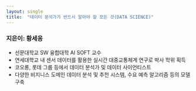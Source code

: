 ```yaml
---
layout: single
title:  "데이터 분석가가 반드시 알아야 할 모든 것(DATA SCIENCE)"
---
```


### 지은이: 황세웅
- 선문대학교 SW 융합대학 AI SOFT 교수
- 연세대학교 내 센서 데이터를 활용한 실시간 대중교통체계 연구로 박사 학위 획득
- 코오롱, 롯데 그룹 등에서 데이터 분석가 및 데이터 사이언티스트
- 다양한 비지니스 도메인 데이터 분석 및 추천 시스템, 수요 예측 알고리즘 등의 모델 구축 
